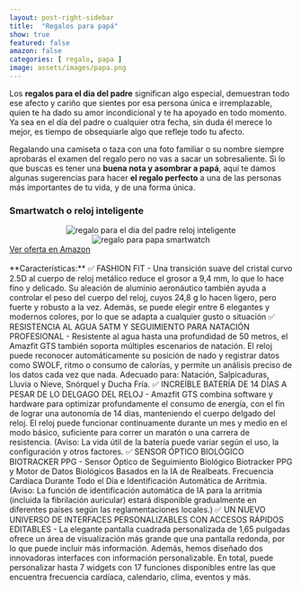 ```yaml
---
layout: post-right-sidebar
title:  "Regalos para papá"
show: true
featured: false
amazon: false
categories: [ regalo, papa ]
image: assets/images/papa.png
---
```

Los **regalos para el dia del padre** significan algo especial, demuestran todo ese afecto y cariño que sientes por esa persona única e irremplazable, quien te ha dado su amor incondicional y te ha apoyado en todo momento. Ya sea en el día del padre o cualquier otra fecha, sin duda él merece lo mejor, es tiempo de obsequiarle algo que refleje todo tu afecto.

Regalando una camiseta o taza con una foto familiar o su nombre siempre aprobarás el examen del regalo pero no vas a sacar un sobresaliente. Si lo que buscas es tener una **buena nota y asombrar a papá**, aquí te damos algunas sugerencias para hacer **el regalo perfecto** a una de las personas más importantes de tu vida, y de una forma única.

### Smartwatch o reloj inteligente

<div class="row">
	<div class="col-lg-6 col-md-6 col-sm-12" style="text-align: center;">
		<img src="https://m.media-amazon.com/images/I/618Oz3bcoXL._AC_SL1500_.jpg" alt="regalo para el dia del padre reloj inteligente" loading="lazy">
	</div>
	<div class="col-lg-6 col-md-6 col-sm-12" style="text-align: center;">
		<img src="https://m.media-amazon.com/images/I/61yYNUMe+1L._AC_SL1500_.jpg" alt="regalo para papa smartwatch" loading="lazy">
	</div>
	<div class="amazon-btn-container">
		<a class="btn btn-primary btn-block amazon-btn" href="https://amzn.to/2OgMxGU" target="_blank" rel="noopener noreferrer">
			<i class="fa fa-shopping-cart amazon-cart"></i>
			Ver oferta en Amazon
		</a>
	</div>
</div>
<br>
**Características:**
✅ FASHION FIT - Una transición suave del cristal curvo 2.5D al cuerpo de reloj metálico reduce el grosor a 9,4 mm, lo que lo hace fino y delicado. Su aleación de aluminio aeronáutico también ayuda a controlar el peso del cuerpo del reloj, cuyos 24,8 g lo hacen ligero, pero fuerte y robusto a la vez. Además, se puede elegir entre 6 elegantes y modernos colores, por lo que se adapta a cualquier gusto o situación
✅ RESISTENCIA AL AGUA 5ATM Y SEGUIMIENTO PARA NATACIÓN PROFESIONAL - Resistente al agua hasta una profundidad de 50 metros, el Amazfit GTS también soporta múltiples escenarios de natación. El reloj puede reconocer automáticamente su posición de nado y registrar datos como SWOLF, ritmo o consumo de calorías, y permite un análisis preciso de los datos cada vez que nada. Adecuado para: Natación, Salpicaduras, Lluvia o Nieve, Snórquel y Ducha Fría.
✅ INCREÍBLE BATERÍA DE 14 DÍAS A PESAR DE LO DELGAGO DEL RELOJ - Amazfit GTS combina software y hardware para optimizar profundamente el consumo de energía, con el fin de lograr una autonomía de 14 días, manteniendo el cuerpo delgado del reloj. El reloj puede funcionar continuamente durante un mes y medio en el modo básico, suficiente para correr un maratón o una carrera de resistencia. (Aviso: La vida útil de la batería puede variar según el uso, la configuración y otros factores.
✅ SENSOR ÓPTICO BIOLÓGICO BIOTRACKER PPG - Sensor Óptico de Seguimiento Biológico Biotracker PPG y Motor de Datos Biológicos Basados en la IA de Realbeats. Frecuencia Cardíaca Durante Todo el Día e Identificación Automática de Arritmia. (Aviso: La función de identificación automática de IA para la arritmia (incluida la fibrilación auricular) estará disponible gradualmente en diferentes países según las reglamentaciones locales.)
✅ UN NUEVO UNIVERSO DE INTERFACES PERSONALIZABLES CON ACCESOS RÁPIDOS EDITABLES - La elegante pantalla cuadrada personalizada de 1,65 pulgadas ofrece un área de visualización más grande que una pantalla redonda, por lo que puede incluir más información. Además, hemos diseñado dos innovadoras interfaces con información personalizable. En total, puede personalizar hasta 7 widgets con 17 funciones disponibles entre las que encuentra frecuencia cardíaca, calendario, clima, eventos y más.
<br>
